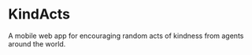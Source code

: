 KindActs
========

A mobile web app for encouraging random acts of kindness from agents around the
world.

